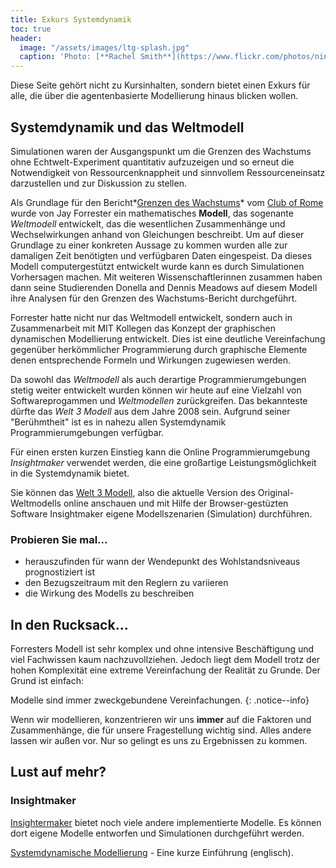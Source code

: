 ```yaml
---
title: Exkurs Systemdynamik
toc: true
header:
  image: "/assets/images/ltg-splash.jpg"
  caption: 'Photo: [**Rachel Smith**](https://www.flickr.com/photos/ninmah/)'
---
```


Diese Seite gehört nicht zu Kursinhalten, sondern bietet einen Exkurs für alle, die über die agentenbasierte Modellierung hinaus blicken wollen.
<!--more-->


## Systemdynamik und das Weltmodell 
Simulationen waren der Ausgangspunkt um die Grenzen des Wachstums ohne Echtwelt-Experiment quantitativ aufzuzeigen und so erneut die Notwendigkeit von Ressourcenknappheit und sinnvollem Ressourceneinsatz darzustellen und zur Diskussion zu stellen.  

Als Grundlage für den Bericht*[Grenzen des Wachstums](https://www.clubofrome.org/publication/the-limits-to-growth/)* vom [Club of Rome](https://de.wikipedia.org/wiki/Club_of_Rome) wurde von Jay Forrester ein mathematisches **Modell**, das sogenante *Weltmodell* entwickelt, das die wesentlichen Zusammenhänge und Wechselwirkungen anhand von Gleichungen beschreibt. Um auf dieser Grundlage zu einer konkreten Aussage zu kommen wurden alle zur damaligen Zeit benötigten und verfügbaren Daten eingespeist. Da dieses Modell computergestützt entwickelt wurde kann es durch Simulationen Vorhersagen machen. Mit weiteren Wissenschaftlerinnen zusammen haben dann seine Studierenden Donella and Dennis Meadows auf diesem Modell ihre Analysen für den Grenzen des Wachstums-Bericht durchgeführt. 

Forrester hatte nicht nur das Weltmodell entwickelt, sondern auch in Zusammenarbeit mit MIT Kollegen das Konzept der graphischen dynamischen Modellierung entwickelt. Dies ist eine deutliche Vereinfachung gegenüber herkömmlicher Programmierung durch graphische Elemente denen entsprechende Formeln und Wirkungen zugewiesen werden. 

Da sowohl das *Weltmodell*  als auch derartige Programmierumgebungen stetig weiter entwickelt wurden können wir heute auf eine Vielzahl von Softwareprogammen und *Weltmodellen* zurückgreifen. Das bekannteste dürfte das  *Welt 3 Modell* aus dem Jahre 2008 sein. Aufgrund seiner "Berühmtheit" ist es in nahezu allen Systemdynamik Programmierumgebungen verfügbar. 

Für einen ersten kurzen Einstieg kann die Online Programmierumgebung *Insightmaker* verwendet werden, die eine großartige Leistungsmöglichkeit in die Systemdynamik bietet.    

Sie können das [Welt 3 Modell](https://insightmaker.com/insight/1954/The-World3-Model-Classic-World-Simulation), also die aktuelle Version des Original-Weltmodells online anschauen und mit Hilfe der Browser-gestüzten Software Insightmaker eigene Modellszenarien (Simulation) durchführen.

### Probieren Sie mal...

* herauszufinden für wann der Wendepunkt des Wohlstandsniveaus prognostiziert ist
* den Bezugszeitraum mit den Reglern zu variieren
* die Wirkung des Modells zu beschreiben

## In den Rucksack...

Forresters Modell ist sehr komplex und ohne intensive Beschäftigung und viel Fachwissen kaum nachzuvollziehen. Jedoch liegt dem Modell trotz der hohen Komplexität eine extreme Vereinfachung der Realität zu Grunde. Der Grund ist einfach:

Modelle sind immer zweckgebundene Vereinfachungen.
{: .notice--info} 

Wenn wir modellieren, konzentrieren wir uns **immer** auf die Faktoren und Zusammenhänge, die für unsere Fragestellung wichtig sind. Alles andere lassen wir außen vor. Nur so gelingt es uns zu Ergebnissen zu kommen. 

## Lust auf mehr?

### Insightmaker
[Insightermaker](https://insightmaker.com/) bietet noch viele andere implementierte Modelle. Es können dort eigene Modelle entworfen und Simulationen durchgeführt werden. 

[Systemdynamische Modellierung](https://www.youtube.com/watch?v=AnTwZVviXyY&t=627s) - Eine kurze Einführung (englisch). 
